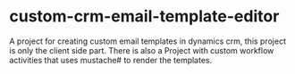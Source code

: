 custom-crm-email-template-editor
================================

A project for creating custom email templates in dynamics crm, this project is only the client side part. There is also a Project with custom workflow activities that uses mustache# to render the templates.
